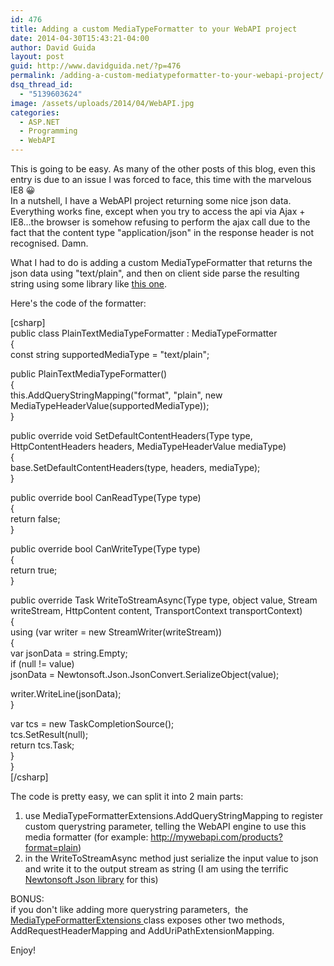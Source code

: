 ```yaml
---
id: 476
title: Adding a custom MediaTypeFormatter to your WebAPI project
date: 2014-04-30T15:43:21-04:00
author: David Guida
layout: post
guid: http://www.davidguida.net/?p=476
permalink: /adding-a-custom-mediatypeformatter-to-your-webapi-project/
dsq_thread_id:
  - "5139603624"
image: /assets/uploads/2014/04/WebAPI.jpg
categories:
  - ASP.NET
  - Programming
  - WebAPI
---
```

This is going to be easy. As many of the other posts of this blog, even this entry is due to an issue I was forced to face, this time with the marvelous IE8 😀  
In a nutshell, I have a WebAPI project returning some nice json data. Everything works fine, except when you try to access the api via Ajax + IE8&#8230;the browser is somehow refusing to perform the ajax call due to the fact that the content type "application/json" in the response header is not recognised. Damn.

What I had to do is adding a custom MediaTypeFormatter that returns the json data using "text/plain", and then on client side parse the resulting string using some library like <a title="JSON2" href="https://github.com/douglascrockford/JSON-js" target="_blank">this one</a>.

Here's the code of the formatter:

[csharp]  
public class PlainTextMediaTypeFormatter : MediaTypeFormatter  
{  
const string supportedMediaType = "text/plain";

public PlainTextMediaTypeFormatter()  
{  
this.AddQueryStringMapping("format", "plain", new MediaTypeHeaderValue(supportedMediaType));  
}

public override void SetDefaultContentHeaders(Type type, HttpContentHeaders headers, MediaTypeHeaderValue mediaType)  
{  
base.SetDefaultContentHeaders(type, headers, mediaType);  
}

public override bool CanReadType(Type type)  
{  
return false;  
}

public override bool CanWriteType(Type type)  
{  
return true;  
}

public override Task WriteToStreamAsync(Type type, object value, Stream writeStream, HttpContent content, TransportContext transportContext)  
{  
using (var writer = new StreamWriter(writeStream))  
{  
var jsonData = string.Empty;  
if (null != value)  
jsonData = Newtonsoft.Json.JsonConvert.SerializeObject(value);

writer.WriteLine(jsonData);  
}

var tcs = new TaskCompletionSource<object>();  
tcs.SetResult(null);  
return tcs.Task;  
}  
}  
[/csharp]

The code is pretty easy, we can split it into 2 main parts:  
1) use MediaTypeFormatterExtensions.AddQueryStringMapping to register custom querystring parameter, telling the WebAPI engine to use this media formatter (for example: http://mywebapi.com/products?format=plain)  
2) in the WriteToStreamAsync method just serialize the input value to json and write it to the output stream as string (I am using the terrific <a title="Json.NET" href="http://james.newtonking.com/json" target="_blank">Newtonsoft Json library</a> for this)

BONUS:  
if you don't like adding more querystring parameters,  the <a title="MediaTypeFormatterExtensions" href="http://msdn.microsoft.com/en-us/library/system.net.http.formatting.mediatypeformatterextensions(v=vs.118).aspx" target="_blank">MediaTypeFormatterExtensions </a>class exposes other two methods, AddRequestHeaderMapping and AddUriPathExtensionMapping.

Enjoy!

<div class="post-details-footer-widgets">
</div>